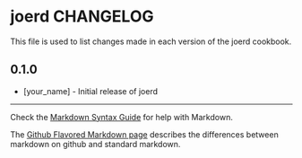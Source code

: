 joerd CHANGELOG
===============

This file is used to list changes made in each version of the joerd cookbook.

0.1.0
-----
- [your_name] - Initial release of joerd

- - -
Check the [Markdown Syntax Guide](http://daringfireball.net/projects/markdown/syntax) for help with Markdown.

The [Github Flavored Markdown page](http://github.github.com/github-flavored-markdown/) describes the differences between markdown on github and standard markdown.
